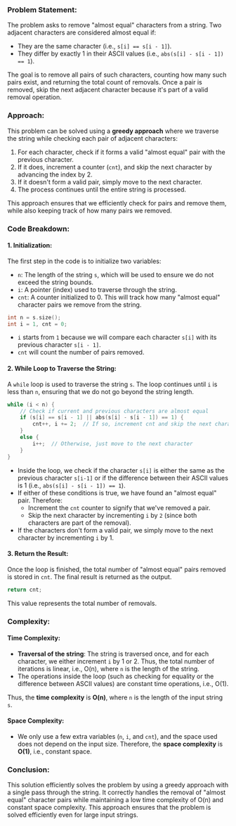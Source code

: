 ### Problem Statement:
The problem asks to remove "almost equal" characters from a string. Two adjacent characters are considered almost equal if:
- They are the same character (i.e., `s[i] == s[i - 1]`).
- They differ by exactly 1 in their ASCII values (i.e., `abs(s[i] - s[i - 1]) == 1`).

The goal is to remove all pairs of such characters, counting how many such pairs exist, and returning the total count of removals. Once a pair is removed, skip the next adjacent character because it's part of a valid removal operation.

### Approach:
This problem can be solved using a **greedy approach** where we traverse the string while checking each pair of adjacent characters:
1. For each character, check if it forms a valid "almost equal" pair with the previous character.
2. If it does, increment a counter (`cnt`), and skip the next character by advancing the index by 2.
3. If it doesn't form a valid pair, simply move to the next character.
4. The process continues until the entire string is processed.

This approach ensures that we efficiently check for pairs and remove them, while also keeping track of how many pairs we removed.

### Code Breakdown:

#### 1. **Initialization**:
The first step in the code is to initialize two variables:
- `n`: The length of the string `s`, which will be used to ensure we do not exceed the string bounds.
- `i`: A pointer (index) used to traverse through the string.
- `cnt`: A counter initialized to 0. This will track how many "almost equal" character pairs we remove from the string.

```cpp
int n = s.size();
int i = 1, cnt = 0;
```
- `i` starts from `1` because we will compare each character `s[i]` with its previous character `s[i - 1]`.
- `cnt` will count the number of pairs removed.

#### 2. **While Loop to Traverse the String**:
A `while` loop is used to traverse the string `s`. The loop continues until `i` is less than `n`, ensuring that we do not go beyond the string length.

```cpp
while (i < n) {
    // Check if current and previous characters are almost equal
    if (s[i] == s[i - 1] || abs(s[i] - s[i - 1]) == 1) {
        cnt++, i += 2;  // If so, increment cnt and skip the next character
    }
    else {
        i++;  // Otherwise, just move to the next character
    }
}
```

- Inside the loop, we check if the character `s[i]` is either the same as the previous character `s[i-1]` or if the difference between their ASCII values is 1 (i.e., `abs(s[i] - s[i - 1]) == 1`).
- If either of these conditions is true, we have found an "almost equal" pair. Therefore:
  - Increment the `cnt` counter to signify that we've removed a pair.
  - Skip the next character by incrementing `i` by `2` (since both characters are part of the removal).
- If the characters don't form a valid pair, we simply move to the next character by incrementing `i` by 1.

#### 3. **Return the Result**:
Once the loop is finished, the total number of "almost equal" pairs removed is stored in `cnt`. The final result is returned as the output.

```cpp
return cnt;
```

This value represents the total number of removals.

### Complexity:

#### Time Complexity:
- **Traversal of the string**: The string is traversed once, and for each character, we either increment `i` by 1 or 2. Thus, the total number of iterations is linear, i.e., O(n), where `n` is the length of the string.
- The operations inside the loop (such as checking for equality or the difference between ASCII values) are constant time operations, i.e., O(1).
  
Thus, the **time complexity** is **O(n)**, where `n` is the length of the input string `s`.

#### Space Complexity:
- We only use a few extra variables (`n`, `i`, and `cnt`), and the space used does not depend on the input size. Therefore, the **space complexity** is **O(1)**, i.e., constant space.

### Conclusion:
This solution efficiently solves the problem by using a greedy approach with a single pass through the string. It correctly handles the removal of "almost equal" character pairs while maintaining a low time complexity of O(n) and constant space complexity. This approach ensures that the problem is solved efficiently even for large input strings.